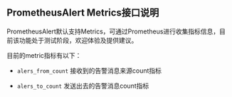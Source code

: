 ## PrometheusAlert Metrics接口说明

PrometheusAlert默认支持Metrics，可通过Prometheus进行收集指标信息，目前该功能处于测试阶段，欢迎体验及提供建议。

目前的metric指标有以下：

* `alers_from_count` 接收到的告警消息来源count指标

* `alers_to_count` 发送出去的告警消息count指标
